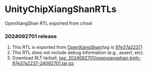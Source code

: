 # UnityChipXiangShanRTLs
OpenXiangShan RTL exported from chisel

### 2024092701 release
1. This RTL is exported from [OpenXiangShan](https://github.com/OpenXiangShan/XiangShan)(tag is [97e37a2237](https://github.com/OpenXiangShan/XiangShan/tree/97e37a223733159f1551ec3dee630e30dd95387a))
2. This RTL does not include debug information (e.g., assert, etc).
3. Download RLT tarball, [tag: 2024092701/openxiangshan-kmh-97e37a2237-24092701.tar.gz](https://github.com/XS-MLVP/UnityChipXiangshanRTLs/releases/download/2024092701/openxiangshan-kmh-97e37a2237-24092701.tar.gz).
